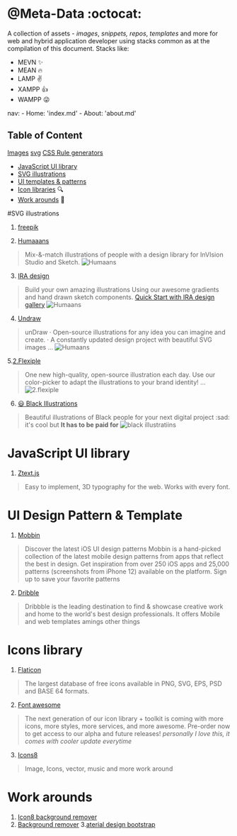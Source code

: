 # @Meta-Data :octocat:
 A collection of assets - _images_, _snippets,_ _repos_, _templates_ and more for web and hybrid application developer using stacks common as at the compilation of this document. Stacks like:
 - MEVN   :sparkles:
 - MEAN :fire:
 - LAMP :v:
 - XAMPP :+1:
 - WAMPP :stuck_out_tongue_winking_eye:
 





nav:
    - Home: 'index.md'
    - About: 'about.md'

## Table of Content 
 [Images](images.md)
 [svg](svg.md)
 [CSS Rule generators](css.md)
-  [JavaScript UI library](#javascript-libraries)
-  [SVG illustrations](#svg-illustrations)
-  [UI templates & patterns](#ui-templates-&-patterns)
-  [Icon libraries](#icon-libraries) :mag: 
-  [Work arounds](#work-arounds) :horse_racing:
 





#SVG illustrations
<a name="svg-illustrations"></a>
 1. <a  href="https://www.freepik.com" target="_blank">freepik</a>
 
 
 2. <a  href="https://www.humaaans.com
" target="_blank">Humaaans</a>

> Mix-&-match illustrations of people with a design library for InVIsion Studio and Sketch.
![Humaans](assets/img/humaaans.png)

3.  <a  href="https://iradesign.io" target="_blank">IRA design</a>
>Build your own amazing illustrations
Using our awesome gradients and hand drawn sketch components. <a href="https://iradesign.io/gallery/illustrations" target="_blank">Quick Start with IRA design gallery</a>
![Humaans](assets/img/ira-design.png)

4.  <a  href="https://undraw.co/illustrations
" target="_blank">Undraw</a>

> unDraw · Open-source illustrations for any idea you can imagine and create. · A constantly updated design project with beautiful SVG images ...
![Humaans](assets/img/undraw.png)

5.<a href="https://2.flexiple.com/scale/all-illustrations#" target="_blank">2.Flexiple</a>
>One new high-quality, open-source illustration each day. Use our color-picker to adapt the illustrations to your brand identity! ...
![2.flexiple](assets/img/Screenshot_20210528-233419.png)


6. <a href="https://www.blackillustrations.com" target="_blank">:smiley: Black Illustrations</a>
> Beautiful illustrations of Black people for your next digital project
> :sad: it's cool but **It has to be paid for**
![black illustratiins](assets/img/Screenshot_20210528-235146.png)



# JavaScript UI library
<a name="javascript-ui-libraries"><a>
1. <a href="https://bennettfeely.com/ztext/" target="_blank">Ztext.js</a>
>Easy to implement, 3D typography for the web. Works with every font.



# UI Design Pattern & Template 
<a name="ui-templates-&-patterns"></a>
1. <a href="https://mobbin.design" target="_blank">Mobbin</a>
>Discover the latest iOS UI design patterns
Mobbin is a hand-picked collection of the latest mobile design patterns from apps that reflect the best in design. Get inspiration from over 250 iOS apps and 25,000 patterns (screenshots from iPhone 12) available on the platform. Sign up to save your favorite patterns

2.  <a href="https://dribbble.com
" target="_blank">Dribble</a>

>Dribbble is the leading destination to find & showcase creative work and home to the world's best design professionals.
It offers 
> Mobile and web templates amings other things


# Icons library
<a name="icon-libraries"></a>

1. <a href="https://www.flaticon.com
" target="_blank">Flaticon</a>

>The largest database of free icons available in PNG, SVG, EPS, PSD and BASE 64 formats.

2.  <a href="https://fontawesome.com" target="_blank">Font awesome</a>
>The next generation of our icon library + toolkit is coming with more icons, more styles, more services, and more awesome. Pre-order now to get access to our alpha and future releases!
_personally I love this, it comes with cooler update everytime_

3.  <a href="https://icons8.com
" target="_blank">Icons8</a>
> Image, Icons, vector, music and more work around



# Work arounds
<a name="work-arounds"></a>
1. <a href="https://icons8.com/bgremover" target="_blank"> Icon8 background remover</a>
2. <a href="https://www.remove.bg" target="_blank">Background remover</a>
3.<a href="https://mdbootstrap.com/docs/standard/tools/" traget="_blank">aterial design bootstrap</a>
